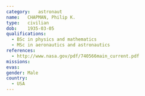 ```yaml
---
category:	astronaut
name:	CHAPMAN, Philip K.
type:	civilian
dob:	1935-03-05
qualifications:
  - BSc in physics and mathematics
  - MSc in aeronautics and astronautics
references:
  - http://www.nasa.gov/pdf/740566main_current.pdf
missions:
evas:
gender:	Male
country:
  - USA
---
```

